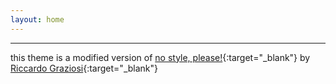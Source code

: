 ```yaml
---
layout: home
---
```


---

this theme is a modified version of [no style, please!](https://riggraz.dev/no-style-please/){:target="_blank"} by [Riccardo Graziosi](https://github.com/riggraz){:target="_blank"}
